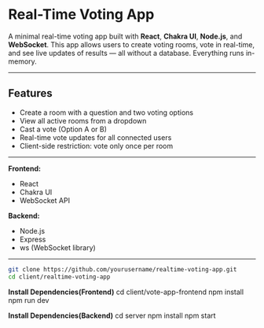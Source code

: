 # Real-Time Voting App

A minimal real-time voting app built with **React**, **Chakra UI**, **Node.js**, and **WebSocket**. This app allows users to create voting rooms, vote in real-time, and see live updates of results — all without a database. Everything runs in-memory.

---

## Features

- Create a room with a question and two voting options
- View all active rooms from a dropdown
- Cast a vote (Option A or B)
- Real-time vote updates for all connected users
- Client-side restriction: vote only once per room

---

**Frontend:**

- React
- Chakra UI
- WebSocket API

**Backend:**

- Node.js
- Express
- ws (WebSocket library)

---

```bash
git clone https://github.com/yourusername/realtime-voting-app.git
cd client/realtime-voting-app
```

**Install Dependencies(Frontend)**
cd client/vote-app-frontend
npm install
npm run dev

**Install Dependencies(Backend)**
cd server
npm install
npm start
